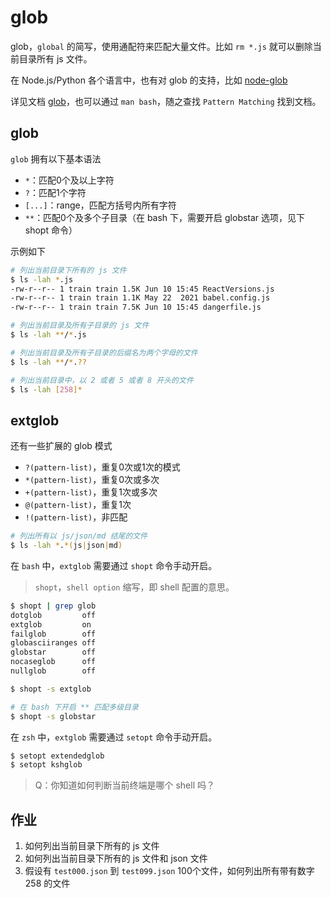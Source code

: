 # glob

glob，`global` 的简写，使用通配符来匹配大量文件。比如 `rm *.js` 就可以删除当前目录所有 js 文件。

在 Node.js/Python 各个语言中，也有对 glob 的支持，比如 [node-glob](https://github.com/isaacs/node-glob)

详见文档 [glob](https://man7.org/linux/man-pages/man7/glob.7.html)，也可以通过 `man bash`，随之查找 `Pattern Matching` 找到文档。

## glob

`glob` 拥有以下基本语法

+ `*`：匹配0个及以上字符
+ `?`：匹配1个字符
+ `[...]`：range，匹配方括号内所有字符
+ `**`：匹配0个及多个子目录（在 bash 下，需要开启 globstar 选项，见下 shopt 命令）

示例如下

``` bash
# 列出当前目录下所有的 js 文件
$ ls -lah *.js
-rw-r--r-- 1 train train 1.5K Jun 10 15:45 ReactVersions.js
-rw-r--r-- 1 train train 1.1K May 22  2021 babel.config.js
-rw-r--r-- 1 train train 7.5K Jun 10 15:45 dangerfile.js

# 列出当前目录及所有子目录的 js 文件
$ ls -lah **/*.js

# 列出当前目录及所有子目录的后缀名为两个字母的文件
$ ls -lah **/*.??

# 列出当前目录中，以 2 或者 5 或者 8 开头的文件
$ ls -lah [258]*
```

## extglob

还有一些扩展的 glob 模式

+ `?(pattern-list)`，重复0次或1次的模式
+ `*(pattern-list)`，重复0次或多次
+ `+(pattern-list)`，重复1次或多次
+ `@(pattern-list)`，重复1次
+ `!(pattern-list)`，非匹配

``` bash
# 列出所有以 js/json/md 结尾的文件
$ ls -lah *.*(js|json|md)
```

在 `bash` 中，`extglob` 需要通过 `shopt` 命令手动开启。

> `shopt`，`shell option` 缩写，即 shell 配置的意思。

``` bash
$ shopt | grep glob
dotglob         off
extglob         on
failglob        off
globasciiranges off
globstar        off
nocaseglob      off
nullglob        off

$ shopt -s extglob

# 在 bash 下开启 ** 匹配多级目录
$ shopt -s globstar
```

在 `zsh` 中，`extglob` 需要通过 `setopt` 命令手动开启。

``` zsh
$ setopt extendedglob
$ setopt kshglob
```

> Q：你知道如何判断当前终端是哪个 shell 吗？

## 作业

1. 如何列出当前目录下所有的 js 文件
1. 如何列出当前目录下所有的 js 文件和 json 文件
1. 假设有 `test000.json` 到 `test099.json` 100个文件，如何列出所有带有数字 258 的文件

